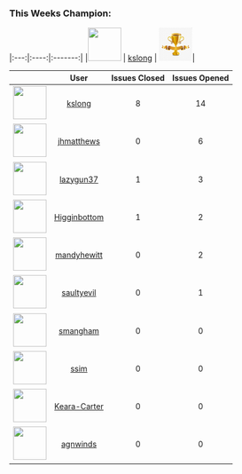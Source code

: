 
### This Weeks Champion:

|:---:|:----:|:-------:|
|<img src="https://avatars0.githubusercontent.com/u/2530901?v=4" width="60" height="60" /> | [kslong](https://github.com/kslong) | <img src="img/trophy.jpg" width="60" height="60" />| 

|     |   User   |Issues Closed|Issues Opened|
|:---:|:--------:|:-----------:|:-----------:|
|<img src="https://avatars0.githubusercontent.com/u/2530901?v=4" width="60" height="60" />| [kslong](https://github.com/kslong)| 8 | 14 |
|<img src="https://avatars1.githubusercontent.com/u/3007249?v=4" width="60" height="60" />| [jhmatthews](https://github.com/jhmatthews)| 0 | 6 |
|<img src="https://avatars1.githubusercontent.com/u/4816000?v=4" width="60" height="60" />| [lazygun37](https://github.com/lazygun37)| 1 | 3 |
|<img src="https://avatars0.githubusercontent.com/u/3329213?v=4" width="60" height="60" />| [Higginbottom](https://github.com/Higginbottom)| 1 | 2 |
|<img src="https://avatars2.githubusercontent.com/u/32335653?v=4" width="60" height="60" />| [mandyhewitt](https://github.com/mandyhewitt)| 0 | 2 |
|<img src="https://avatars2.githubusercontent.com/u/19627279?v=4" width="60" height="60" />| [saultyevil](https://github.com/saultyevil)| 0 | 1 |
|<img src="https://avatars3.githubusercontent.com/u/8093436?v=4" width="60" height="60" />| [smangham](https://github.com/smangham)| 0 | 0 |
|<img src="https://avatars1.githubusercontent.com/u/790317?v=4" width="60" height="60" />| [ssim](https://github.com/ssim)| 0 | 0 |
|<img src="https://avatars2.githubusercontent.com/u/40031694?v=4" width="60" height="60" />| [Keara-Carter](https://github.com/Keara-Carter)| 0 | 0 |
|<img src="https://avatars3.githubusercontent.com/u/3064657?v=4" width="60" height="60" />| [agnwinds](https://github.com/agnwinds)| 0 | 0 |
